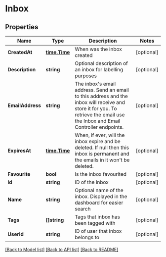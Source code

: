 # Inbox

## Properties

Name | Type | Description | Notes
------------ | ------------- | ------------- | -------------
**CreatedAt** | [**time.Time**](time.Time.md) | When was the inbox created | [optional] 
**Description** | **string** | Optional description of an inbox for labelling purposes | [optional] 
**EmailAddress** | **string** | The inbox&#39;s email address. Send an email to this address and the inbox will receive and store it for you. To retrieve the email use the Inbox and Email Controller endpoints. | [optional] 
**ExpiresAt** | [**time.Time**](time.Time.md) | When, if ever, will the inbox expire and be deleted. If null then this inbox is permanent and the emails in it won&#39;t be deleted. | [optional] 
**Favourite** | **bool** | Is the inbox favourited | [optional] 
**Id** | **string** | ID of the inbox | [optional] 
**Name** | **string** | Optional name of the inbox. Displayed in the dashboard for easier search | [optional] 
**Tags** | **[]string** | Tags that inbox has been tagged with | [optional] 
**UserId** | **string** | ID of user that inbox belongs to | [optional] 

[[Back to Model list]](../README.md#documentation-for-models) [[Back to API list]](../README.md#documentation-for-api-endpoints) [[Back to README]](../README.md)


